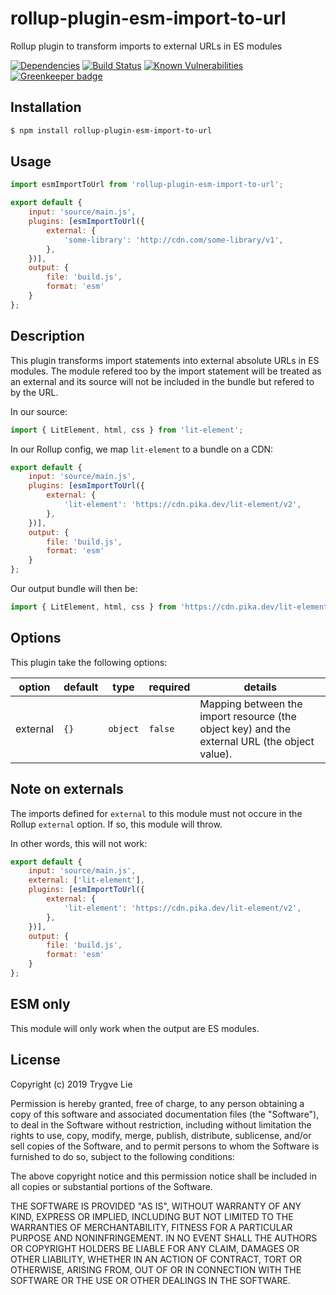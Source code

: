 # rollup-plugin-esm-import-to-url

Rollup plugin to transform imports to external URLs in ES modules

[![Dependencies](https://img.shields.io/david/trygve-lie/rollup-plugin-esm-import-to-url.svg?style=flat-square)](https://david-dm.org/trygve-lie/rollup-plugin-esm-import-to-url)
[![Build Status](http://img.shields.io/travis/trygve-lie/rollup-plugin-esm-import-to-url/master.svg?style=flat-square)](https://travis-ci.org/trygve-lie/rollup-plugin-esm-import-to-url)
[![Known Vulnerabilities](https://snyk.io/test/github/trygve-lie/rollup-plugin-esm-import-to-url/badge.svg?targetFile=package.json&style=flat-square)](https://snyk.io/test/github/trygve-lie/rollup-plugin-esm-import-to-url?targetFile=package.json) [![Greenkeeper badge](https://badges.greenkeeper.io/trygve-lie/rollup-plugin-esm-import-to-url.svg)](https://greenkeeper.io/)

## Installation

```bash
$ npm install rollup-plugin-esm-import-to-url
```

## Usage

```js
import esmImportToUrl from 'rollup-plugin-esm-import-to-url';

export default {
    input: 'source/main.js',
    plugins: [esmImportToUrl({
        external: {
            'some-library': 'http://cdn.com/some-library/v1',
        },
    })],
    output: {
        file: 'build.js',
        format: 'esm'
    }
};
```

## Description

This plugin transforms import statements into external absolute URLs in ES modules.
The module refered too by the import statement will be treated as an external and
its source will not be included in the bundle but refered to by the URL.

In our source:

```js
import { LitElement, html, css } from 'lit-element';
```

In our Rollup config, we map `lit-element` to a bundle on a CDN:

```js
export default {
    input: 'source/main.js',
    plugins: [esmImportToUrl({
        external: {
            'lit-element': 'https://cdn.pika.dev/lit-element/v2',
        },
    })],
    output: {
        file: 'build.js',
        format: 'esm'
    }
};
```

Our output bundle will then be:

```js
import { LitElement, html, css } from 'https://cdn.pika.dev/lit-element/v2';
```

## Options

This plugin take the following options:

| option             | default  | type      | required | details                                                                                                  |
| ------------------ | -------- | --------- | -------- | -------------------------------------------------------------------------------------------------------- |
| external           | `{}`     | `object`  | `false`  | Mapping between the import resource (the object key) and the external URL (the object value).            |


## Note on externals

The imports defined for `external` to this module must not occure in the Rollup `external` option.
If so, this module will throw.

In other words, this will not work:

```js
export default {
    input: 'source/main.js',
    external: ['lit-element'],
    plugins: [esmImportToUrl({
        external: {
            'lit-element': 'https://cdn.pika.dev/lit-element/v2',
        },
    })],
    output: {
        file: 'build.js',
        format: 'esm'
    }
};
```

## ESM only

This module will only work when the output are ES modules.

## License

Copyright (c) 2019 Trygve Lie

Permission is hereby granted, free of charge, to any person obtaining a copy
of this software and associated documentation files (the "Software"), to deal
in the Software without restriction, including without limitation the rights
to use, copy, modify, merge, publish, distribute, sublicense, and/or sell
copies of the Software, and to permit persons to whom the Software is
furnished to do so, subject to the following conditions:

The above copyright notice and this permission notice shall be included in all
copies or substantial portions of the Software.

THE SOFTWARE IS PROVIDED "AS IS", WITHOUT WARRANTY OF ANY KIND, EXPRESS OR
IMPLIED, INCLUDING BUT NOT LIMITED TO THE WARRANTIES OF MERCHANTABILITY,
FITNESS FOR A PARTICULAR PURPOSE AND NONINFRINGEMENT. IN NO EVENT SHALL THE
AUTHORS OR COPYRIGHT HOLDERS BE LIABLE FOR ANY CLAIM, DAMAGES OR OTHER
LIABILITY, WHETHER IN AN ACTION OF CONTRACT, TORT OR OTHERWISE, ARISING FROM,
OUT OF OR IN CONNECTION WITH THE SOFTWARE OR THE USE OR OTHER DEALINGS IN THE
SOFTWARE.
